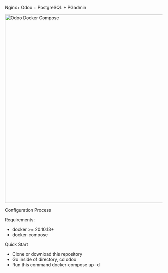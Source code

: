 
Nginx+ Odoo + PostgreSQL + PGadmin

<p align="left">
 <img width="600px" src="https://nagsis.com/images/odoo.png" align="center" alt="Odoo Docker Compose" />
</p>

Configuration Process

Requirements:

- docker >= 20.10.13+
- docker-compose

Quick Start

- Clone or download this repository
- Go inside of directory, cd odoo
- Run this command docker-compose up -d